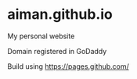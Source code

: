 # aiman.github.io
My personal website

Domain registered in GoDaddy

Build using https://pages.github.com/
